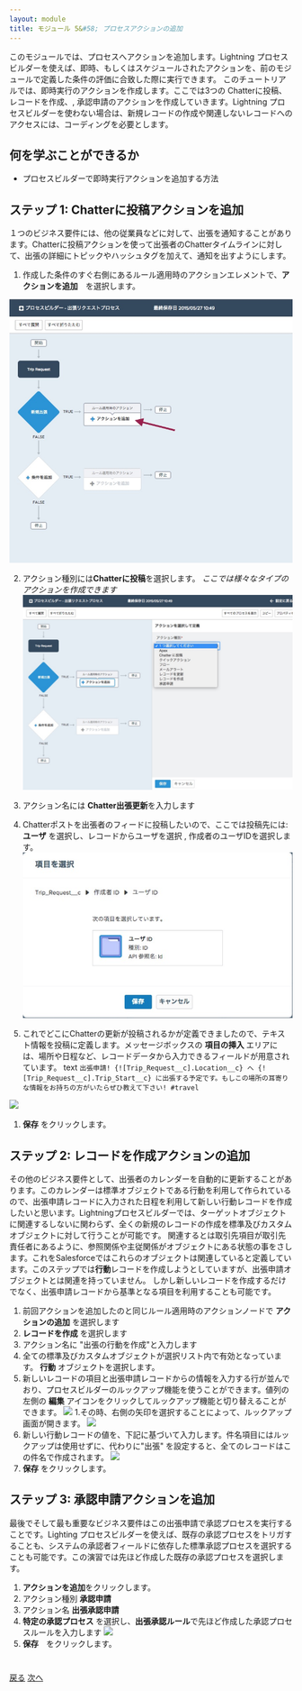 ```yaml
---
layout: module
title: モジュール 5&#58; プロセスアクションの追加
---
```


このモジュールでは、プロセスへアクションを追加します。Lightning プロセスビルダーを使えば、即時、もしくはスケジュールされたアクションを、前のモジュールで定義した条件の評価に合致した際に実行できます。 このチュートリアルでは、即時実行のアクションを作成します。ここでは3つの Chatterに投稿、レコードを作成、, 承認申請のアクションを作成していきます。Lightning プロセスビルダーを使わない場合は、新規レコードの作成や関連しないレコードへのアクセスには、コーディングを必要とします。



## 何を学ぶことができるか
- プロセスビルダーで即時実行アクションを追加する方法


## ステップ 1: Chatterに投稿アクションを追加
１つのビジネス要件には、他の従業員などに対して、出張を通知することがあります。Chatterに投稿アクションを使って出張者のChatterタイムラインに対して、出張の詳細にトピックやハッシュタグを加えて、通知を出すようにします。

1. 作成した条件のすぐ右側にあるルール適用時のアクションエレメントで、**アクションを追加**　を選択します。

 ![](images/action1.jpg)

2. アクション種別には**Chatterに投稿**を選択します。
*ここでは様々なタイプのアクションを作成できます*
![](images/action2.jpg)

3. アクション名には **Chatter出張更新**を入力します
1. Chatterポストを出張者のフィードに投稿したいので、ここでは投稿先には: **ユーザ** を選択し、レコードからユーザを選択 ,  作成者のユーザIDを選択します。
![](images/action3.jpg)
4. これでどこにChatterの更新が投稿されるかが定義できましたので、テキスト情報を投稿に定義します。メッセージボックスの **項目の挿入** エリアには、場所や日程など、レコードデータから入力できるフィールドが用意されています。
text
```出張申請! {![Trip_Request__c].Location__c} へ {![Trip_Request__c].Trip_Start__c} に出張する予定です。もしこの場所の耳寄りな情報をお持ちの方がいたらぜひ教えて下さい! #travel```

![](images/action4.jpg)


1. **保存** をクリックします。




## ステップ 2: レコードを作成アクションの追加
その他のビジネス要件として、出張者のカレンダーを自動的に更新することがあります。このカレンダーは標準オブジェクトである行動を利用して作られているので、出張申請レコードに入力された日程を利用して新しい行動レコードを作成したいと思います。Lightningプロセスビルダーでは、ターゲットオブジェクトに関連するしないに関わらず、全くの新規のレコードの作成を標準及びカスタムオブジェクトに対して行うことが可能です。
関連するとは取引先項目が取引先責任者にあるように、参照関係や主従関係がオブジェクトにある状態の事をさします。これをSalesforceではこれらのオブジェクトは関連していると定義しています。このステップでは**行動**レコードを作成しようとしていますが、出張申請オブジェクトとは関連を持っていません。
しかし新しいレコードを作成するだけでなく、出張申請レコードから基準となる項目を利用することも可能です。

1. 前回アクションを追加したのと同じルール適用時のアクションノードで **アクションの追加** を選択します
2. **レコードを作成** を選択します
3. アクション名に "出張の行動を作成"と入力します
3. 全ての標準及びカスタムオブジェクトが選択リスト内で有効となっています。 **行動** オブジェクトを選択します。
4. 新しいレコードの項目と出張申請レコードからの情報を入力する行が並んでおり、プロセスビルダーのルックアップ機能を使うことができます。値列の左側の **編集** アイコンをクリックしてルックアップ機能と切り替えることができます。
![](images/action5.jpg)
1.その時、右側の矢印を選択することによって、ルックアップ画面が開きます。
![](images/action6.jpg)
1. 新しい行動レコードの値を、下記に基づいて入力します。件名項目にはルックアップは使用せずに、代わりに"出張" を設定すると、全てのレコードはこの件名で作成されます。
![](images/action7.jpg)
1. **保存** をクリックします。




## ステップ 3: 承認申請アクションを追加
最後でそして最も重要なビジネス要件はこの出張申請で承認プロセスを実行することです。Lighting プロセスビルダーを使えば、既存の承認プロセスをトリガすることも、システムの承認者フィールドに依存した標準承認プロセスを選択することも可能です。この演習では先ほど作成した既存の承認プロセスを選択します。

1. **アクションを追加**をクリックします。
2. アクション種別 **承認申請**
3. アクション名 **出張承認申請**
4. **特定の承認プロセス** を選択し、**出張承認ルール**で先ほど作成した承認プロセスルールを入力します
![](images/approval2.jpg)
5. **保存**　をクリックします。






<div class="row" style="margin-top:40px;">
<div class="col-sm-12">
<a href="create-lightning-application.html" class="btn btn-default"><i class="glyphicon glyphicon-chevron-left"></i> 戻る</a>
<a href="create-searchbar-component.html" class="btn btn-default pull-right">次へ <i class="glyphicon glyphicon-chevron-right"></i></a>
</div>
</div>
